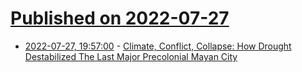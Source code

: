 # [Published on 2022-07-27](index.md)

* [2022-07-27, 19:57:00](https://soylentnews.org/article.pl?sid=22/07/27/0027210&from=rss) - [Climate, Conflict, Collapse: How Drought Destabilized The Last Major Precolonial Mayan City](https://soylentnews.org/article.pl?sid=22/07/27/0027210&from=rss)
